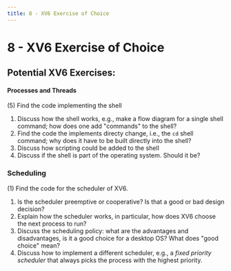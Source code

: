 ```yaml
---
title: 8 - XV6 Exercise of Choice
---
```


# 8 - XV6 Exercise of Choice

## Potential XV6 Exercises:

#### Processes and Threads

(5) Find the code implementing the shell

1. Discuss how the shell works, e.g., make a flow diagram for a single shell command; how does one add "commands" to the shell?
2. Find the code the implements directy change, i.e., the `cd` shell command; why does it have to be built directly into the shell?
3. Discuss how scripting could be added to the shell
4. Discuss if the shell is part of the operating system. Should it be?



### Scheduling

(1) Find the code for the scheduler of XV6.

1. Is the scheduler preemptive or cooperative? Is that a good or bad design decision?
2. Explain how the scheduler works, in particular, how does XV6 choose the next process to run?
3. Discuss the scheduling policy: what are the advantages and disadvantages, is it a good choice for a desktop OS? What does "good choice" mean?
4. Discuss how to implement a different scheduler, e.g., a *fixed priority scheduler* that always picks the process with the highest priority.